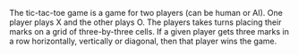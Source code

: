 The tic-tac-toe game is a game for two players (can be human or AI). One player plays X and the other plays O. 
The players takes turns placing their marks on a grid of three-by-three cells. If a given player gets three marks in a row horizontally, 
vertically or diagonal, then that player wins the game.
